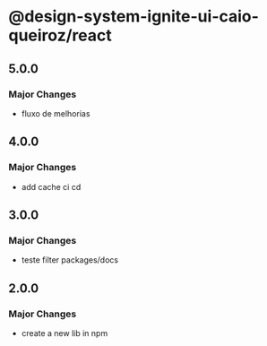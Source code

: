 # @design-system-ignite-ui-caio-queiroz/react

## 5.0.0

### Major Changes

- fluxo de melhorias

## 4.0.0

### Major Changes

- add cache ci cd

## 3.0.0

### Major Changes

- teste filter packages/docs

## 2.0.0

### Major Changes

- create a new lib in npm
